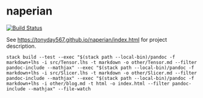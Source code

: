 naperian
===

[![Build Status](https://travis-ci.org/tonyday567/naperian.png)](https://travis-ci.org/tonyday567/naperian)

See https://tonyday567.github.io/naperian/index.html for project description.

~~~
stack build --test --exec "$(stack path --local-bin)/pandoc -f markdown+lhs -i src/Tensor.lhs -t markdown -o other/Tensor.md --filter pandoc-include --mathjax" --exec "$(stack path --local-bin)/pandoc -f markdown+lhs -i src/Slicer.lhs -t markdown -o other/Slicer.md --filter pandoc-include --mathjax" --exec "$(stack path --local-bin)/pandoc -f markdown+lhs -i other/blog.md -t html -o index.html --filter pandoc-include --mathjax" --file-watch
~~~
